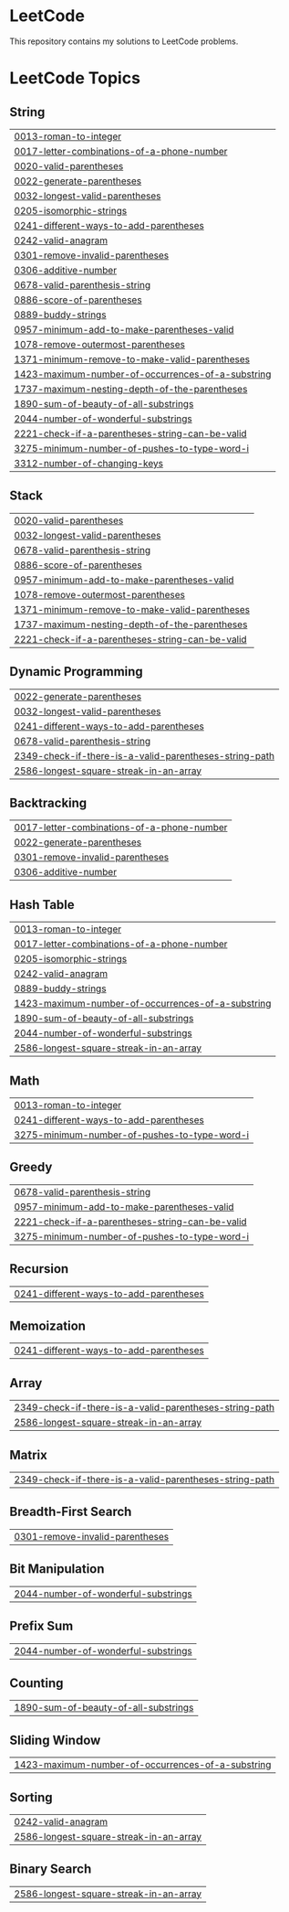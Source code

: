 # LeetCode

This repository contains my solutions to LeetCode problems.

<!---LeetCode Topics Start-->
# LeetCode Topics
## String
|  |
| ------- |
| [0013-roman-to-integer](https://github.com/shawonNirob/LeetCode/tree/master/0013-roman-to-integer) |
| [0017-letter-combinations-of-a-phone-number](https://github.com/shawonNirob/LeetCode/tree/master/0017-letter-combinations-of-a-phone-number) |
| [0020-valid-parentheses](https://github.com/shawonNirob/LeetCode/tree/master/0020-valid-parentheses) |
| [0022-generate-parentheses](https://github.com/shawonNirob/LeetCode/tree/master/0022-generate-parentheses) |
| [0032-longest-valid-parentheses](https://github.com/shawonNirob/LeetCode/tree/master/0032-longest-valid-parentheses) |
| [0205-isomorphic-strings](https://github.com/shawonNirob/LeetCode/tree/master/0205-isomorphic-strings) |
| [0241-different-ways-to-add-parentheses](https://github.com/shawonNirob/LeetCode/tree/master/0241-different-ways-to-add-parentheses) |
| [0242-valid-anagram](https://github.com/shawonNirob/LeetCode/tree/master/0242-valid-anagram) |
| [0301-remove-invalid-parentheses](https://github.com/shawonNirob/LeetCode/tree/master/0301-remove-invalid-parentheses) |
| [0306-additive-number](https://github.com/shawonNirob/LeetCode/tree/master/0306-additive-number) |
| [0678-valid-parenthesis-string](https://github.com/shawonNirob/LeetCode/tree/master/0678-valid-parenthesis-string) |
| [0886-score-of-parentheses](https://github.com/shawonNirob/LeetCode/tree/master/0886-score-of-parentheses) |
| [0889-buddy-strings](https://github.com/shawonNirob/LeetCode/tree/master/0889-buddy-strings) |
| [0957-minimum-add-to-make-parentheses-valid](https://github.com/shawonNirob/LeetCode/tree/master/0957-minimum-add-to-make-parentheses-valid) |
| [1078-remove-outermost-parentheses](https://github.com/shawonNirob/LeetCode/tree/master/1078-remove-outermost-parentheses) |
| [1371-minimum-remove-to-make-valid-parentheses](https://github.com/shawonNirob/LeetCode/tree/master/1371-minimum-remove-to-make-valid-parentheses) |
| [1423-maximum-number-of-occurrences-of-a-substring](https://github.com/shawonNirob/LeetCode/tree/master/1423-maximum-number-of-occurrences-of-a-substring) |
| [1737-maximum-nesting-depth-of-the-parentheses](https://github.com/shawonNirob/LeetCode/tree/master/1737-maximum-nesting-depth-of-the-parentheses) |
| [1890-sum-of-beauty-of-all-substrings](https://github.com/shawonNirob/LeetCode/tree/master/1890-sum-of-beauty-of-all-substrings) |
| [2044-number-of-wonderful-substrings](https://github.com/shawonNirob/LeetCode/tree/master/2044-number-of-wonderful-substrings) |
| [2221-check-if-a-parentheses-string-can-be-valid](https://github.com/shawonNirob/LeetCode/tree/master/2221-check-if-a-parentheses-string-can-be-valid) |
| [3275-minimum-number-of-pushes-to-type-word-i](https://github.com/shawonNirob/LeetCode/tree/master/3275-minimum-number-of-pushes-to-type-word-i) |
| [3312-number-of-changing-keys](https://github.com/shawonNirob/LeetCode/tree/master/3312-number-of-changing-keys) |
## Stack
|  |
| ------- |
| [0020-valid-parentheses](https://github.com/shawonNirob/LeetCode/tree/master/0020-valid-parentheses) |
| [0032-longest-valid-parentheses](https://github.com/shawonNirob/LeetCode/tree/master/0032-longest-valid-parentheses) |
| [0678-valid-parenthesis-string](https://github.com/shawonNirob/LeetCode/tree/master/0678-valid-parenthesis-string) |
| [0886-score-of-parentheses](https://github.com/shawonNirob/LeetCode/tree/master/0886-score-of-parentheses) |
| [0957-minimum-add-to-make-parentheses-valid](https://github.com/shawonNirob/LeetCode/tree/master/0957-minimum-add-to-make-parentheses-valid) |
| [1078-remove-outermost-parentheses](https://github.com/shawonNirob/LeetCode/tree/master/1078-remove-outermost-parentheses) |
| [1371-minimum-remove-to-make-valid-parentheses](https://github.com/shawonNirob/LeetCode/tree/master/1371-minimum-remove-to-make-valid-parentheses) |
| [1737-maximum-nesting-depth-of-the-parentheses](https://github.com/shawonNirob/LeetCode/tree/master/1737-maximum-nesting-depth-of-the-parentheses) |
| [2221-check-if-a-parentheses-string-can-be-valid](https://github.com/shawonNirob/LeetCode/tree/master/2221-check-if-a-parentheses-string-can-be-valid) |
## Dynamic Programming
|  |
| ------- |
| [0022-generate-parentheses](https://github.com/shawonNirob/LeetCode/tree/master/0022-generate-parentheses) |
| [0032-longest-valid-parentheses](https://github.com/shawonNirob/LeetCode/tree/master/0032-longest-valid-parentheses) |
| [0241-different-ways-to-add-parentheses](https://github.com/shawonNirob/LeetCode/tree/master/0241-different-ways-to-add-parentheses) |
| [0678-valid-parenthesis-string](https://github.com/shawonNirob/LeetCode/tree/master/0678-valid-parenthesis-string) |
| [2349-check-if-there-is-a-valid-parentheses-string-path](https://github.com/shawonNirob/LeetCode/tree/master/2349-check-if-there-is-a-valid-parentheses-string-path) |
| [2586-longest-square-streak-in-an-array](https://github.com/shawonNirob/LeetCode/tree/master/2586-longest-square-streak-in-an-array) |
## Backtracking
|  |
| ------- |
| [0017-letter-combinations-of-a-phone-number](https://github.com/shawonNirob/LeetCode/tree/master/0017-letter-combinations-of-a-phone-number) |
| [0022-generate-parentheses](https://github.com/shawonNirob/LeetCode/tree/master/0022-generate-parentheses) |
| [0301-remove-invalid-parentheses](https://github.com/shawonNirob/LeetCode/tree/master/0301-remove-invalid-parentheses) |
| [0306-additive-number](https://github.com/shawonNirob/LeetCode/tree/master/0306-additive-number) |
## Hash Table
|  |
| ------- |
| [0013-roman-to-integer](https://github.com/shawonNirob/LeetCode/tree/master/0013-roman-to-integer) |
| [0017-letter-combinations-of-a-phone-number](https://github.com/shawonNirob/LeetCode/tree/master/0017-letter-combinations-of-a-phone-number) |
| [0205-isomorphic-strings](https://github.com/shawonNirob/LeetCode/tree/master/0205-isomorphic-strings) |
| [0242-valid-anagram](https://github.com/shawonNirob/LeetCode/tree/master/0242-valid-anagram) |
| [0889-buddy-strings](https://github.com/shawonNirob/LeetCode/tree/master/0889-buddy-strings) |
| [1423-maximum-number-of-occurrences-of-a-substring](https://github.com/shawonNirob/LeetCode/tree/master/1423-maximum-number-of-occurrences-of-a-substring) |
| [1890-sum-of-beauty-of-all-substrings](https://github.com/shawonNirob/LeetCode/tree/master/1890-sum-of-beauty-of-all-substrings) |
| [2044-number-of-wonderful-substrings](https://github.com/shawonNirob/LeetCode/tree/master/2044-number-of-wonderful-substrings) |
| [2586-longest-square-streak-in-an-array](https://github.com/shawonNirob/LeetCode/tree/master/2586-longest-square-streak-in-an-array) |
## Math
|  |
| ------- |
| [0013-roman-to-integer](https://github.com/shawonNirob/LeetCode/tree/master/0013-roman-to-integer) |
| [0241-different-ways-to-add-parentheses](https://github.com/shawonNirob/LeetCode/tree/master/0241-different-ways-to-add-parentheses) |
| [3275-minimum-number-of-pushes-to-type-word-i](https://github.com/shawonNirob/LeetCode/tree/master/3275-minimum-number-of-pushes-to-type-word-i) |
## Greedy
|  |
| ------- |
| [0678-valid-parenthesis-string](https://github.com/shawonNirob/LeetCode/tree/master/0678-valid-parenthesis-string) |
| [0957-minimum-add-to-make-parentheses-valid](https://github.com/shawonNirob/LeetCode/tree/master/0957-minimum-add-to-make-parentheses-valid) |
| [2221-check-if-a-parentheses-string-can-be-valid](https://github.com/shawonNirob/LeetCode/tree/master/2221-check-if-a-parentheses-string-can-be-valid) |
| [3275-minimum-number-of-pushes-to-type-word-i](https://github.com/shawonNirob/LeetCode/tree/master/3275-minimum-number-of-pushes-to-type-word-i) |
## Recursion
|  |
| ------- |
| [0241-different-ways-to-add-parentheses](https://github.com/shawonNirob/LeetCode/tree/master/0241-different-ways-to-add-parentheses) |
## Memoization
|  |
| ------- |
| [0241-different-ways-to-add-parentheses](https://github.com/shawonNirob/LeetCode/tree/master/0241-different-ways-to-add-parentheses) |
## Array
|  |
| ------- |
| [2349-check-if-there-is-a-valid-parentheses-string-path](https://github.com/shawonNirob/LeetCode/tree/master/2349-check-if-there-is-a-valid-parentheses-string-path) |
| [2586-longest-square-streak-in-an-array](https://github.com/shawonNirob/LeetCode/tree/master/2586-longest-square-streak-in-an-array) |
## Matrix
|  |
| ------- |
| [2349-check-if-there-is-a-valid-parentheses-string-path](https://github.com/shawonNirob/LeetCode/tree/master/2349-check-if-there-is-a-valid-parentheses-string-path) |
## Breadth-First Search
|  |
| ------- |
| [0301-remove-invalid-parentheses](https://github.com/shawonNirob/LeetCode/tree/master/0301-remove-invalid-parentheses) |
## Bit Manipulation
|  |
| ------- |
| [2044-number-of-wonderful-substrings](https://github.com/shawonNirob/LeetCode/tree/master/2044-number-of-wonderful-substrings) |
## Prefix Sum
|  |
| ------- |
| [2044-number-of-wonderful-substrings](https://github.com/shawonNirob/LeetCode/tree/master/2044-number-of-wonderful-substrings) |
## Counting
|  |
| ------- |
| [1890-sum-of-beauty-of-all-substrings](https://github.com/shawonNirob/LeetCode/tree/master/1890-sum-of-beauty-of-all-substrings) |
## Sliding Window
|  |
| ------- |
| [1423-maximum-number-of-occurrences-of-a-substring](https://github.com/shawonNirob/LeetCode/tree/master/1423-maximum-number-of-occurrences-of-a-substring) |
## Sorting
|  |
| ------- |
| [0242-valid-anagram](https://github.com/shawonNirob/LeetCode/tree/master/0242-valid-anagram) |
| [2586-longest-square-streak-in-an-array](https://github.com/shawonNirob/LeetCode/tree/master/2586-longest-square-streak-in-an-array) |
## Binary Search
|  |
| ------- |
| [2586-longest-square-streak-in-an-array](https://github.com/shawonNirob/LeetCode/tree/master/2586-longest-square-streak-in-an-array) |
<!---LeetCode Topics End-->